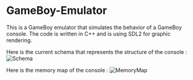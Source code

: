 # GameBoy-Emulator

This is a GameBoy emulator that simulates the behavior of a GameBoy console.
The code is written in C++ and is using SDL2 for graphic rendering.


Here is the current schema that represents the structure of the console :
![Schema](https://github.com/YoiseauDesIles/GameBoy-Emulator/assets/122680880/8a078533-ac4b-40d9-8abd-e4e5001269aa)



Here is the memory map of the console : 
![MemoryMap](https://github.com/YoiseauDesIles/GameBoy-Emulator/assets/122680880/1ec38f8e-df48-4b2c-ad5e-332b77888adb)
